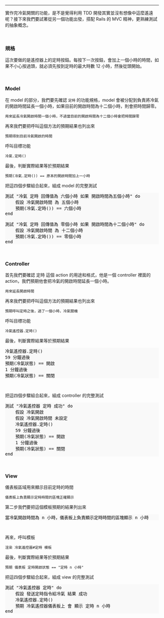 <hr style="border-top: 2px solid #eee">

實作完冷氣開關的功能，是不是覺得利用 TDD 開發其實並沒有想像中這麼遙遠呢？接下來我們要試著從另一個功能出發，搭配 Rails 的 MVC 精神，更熟練測試的抽象概念。

<br>

### 規格

這次要做的是遙控器上的定時按鈕。每按下一次按鈕，會加上一個小時的時間，如果不小心按過頭，就必須先按到定時的最大時數 12 小時，然後從頭開始。

<br>

### Model

在 model 的部分，我們要先確認 `定時` 的功能規格，model 會被分配到負責將冷氣的開啟時間延長一個小時，如果目前的開啟時間為十二個小時，則會把時間歸零。

`用來延長冷氣開啟時間一個小時，不過當目前的開啟時間為十二個小時會把時間歸零`

再來我們要把呼叫這個方法的預期結果也列出來

`預期得到目前冷氣開啟的時間`

呼叫目標功能

`冷氣.定時()`

最後，判斷實際結果等於預期結果

`預期(冷氣.定時()) == 原本的開啟時間加上一小時`

把這四個步驟組合起來，組成 model 的完整測試

<pre style="background:#f9f9f9;color:#080808">測試 "冷氣 定時 回傳值為 六個小時 如果 開啟時間為五個小時" do
    假設 冷氣開啟時間 為 五個小時
    預期(冷氣.定時()) == 六個小時
end

測試 "冷氣 定時 回傳值為 零個小時 如果 開啟時間為十二個小時" do
    假設 冷氣開啟時間 為 十二個小時
    預期(冷氣.定時()) == 零個小時
end
</pre>

<br>

### Controller

首先我們要確認 定時 這個 action 的用途和格式，他是一個 controller 裡面的 action，我們預期他會把冷氣的開啟時間延長一個小時。

`用來延長開啟時間`

再來我們要把呼叫這個方法的預期結果也列出來

`預期呼叫定時之後，過了一個小時，冷氣關機`

呼叫目標功能

`冷氣遙控器.定時()`

最後，判斷實際結果等於預期結果

<pre style="background:#f9f9f9;color:#080808">冷氣遙控器.定時()
59 分鐘過後
預期(冷氣狀態) == 開啟
1 分鐘過後
預期(冷氣狀態) == 關閉
</pre>

<br>

把這四個步驟組合起來，組成 controller 的完整測試

<pre style="background:#f9f9f9;color:#080808">測試 "冷氣遙控器 定時 成功" do
    假設 冷氣開啟
    假設 冷氣開啟時間 未設定
    冷氣遙控器.定時()
    59 分鐘過後
    預期(冷氣狀態) == 開啟
    1 分鐘過後
    預期(冷氣狀態) == 關閉
end
</pre>

<br>

### View

儀表板區域用來顯示目前定時的時間

`儀表板上負責顯示定時時間的區塊正確顯示`

第二步我們要把這個模板預期的結果列出來

<pre style="background:#f9f9f9;color:#080808">當冷氣開啟時間為 n 小時，儀表板上負責顯示定時時間的區塊顯示 n 小時
</pre>

<br>

再來，呼叫模板

`渲染 冷氣遙控器#定時 模板`

最後，判斷實際結果等於預期結果

`預期 儀表板 定時開啟狀態 == "定時 n 小時"`

把這四個步驟組合起來，組成 view 的完整測試

<pre style="background:#f9f9f9;color:#080808">測試 "冷氣遙控器 定時" do
    假設 發送定時指令給冷氣 結果 成功
    冷氣遙控器.定時()
    預期 冷氣遙控器儀表板上 會 顯示 定時 n 小時
end
</pre>
